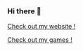 ### Hi there 👋

<!--
**steven-j-lee/Steven-j-lee** is a ✨ _special_ ✨ repository because its `README.md` (this file) appears on your GitHub profile.

Here are some ideas to get you started:

- 🔭 I’m currently working on ...
- 🌱 I’m currently learning ...
- 👯 I’m looking to collaborate on ...
- 🤔 I’m looking for help with ...
- 💬 Ask me about ...
- 📫 How to reach me: ...
- 😄 Pronouns: ...
- ⚡ Fun fact: ...
-->

<a href = "https://steven-j-lee.github.io/"> Check out my website ! </a> 

<a href = "https://green-tea.itch.io/"> Check out my games ! </a>
